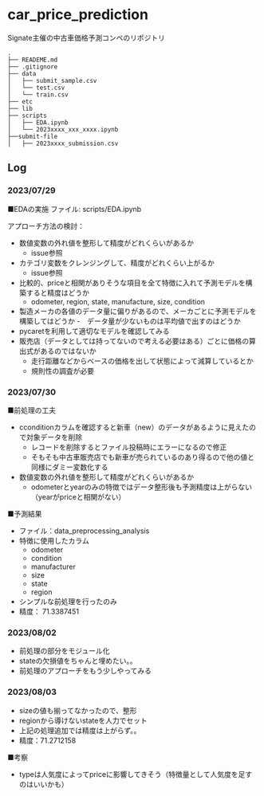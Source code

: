 # car_price_prediction
Signate主催の中古車価格予測コンペのリポジトリ

```
.
├── READEME.md
├── .gitignore
├── data
│   ├── submit_sample.csv
│   └── test.csv
│   └── train.csv
├── etc
├── lib
├── scripts
│   ├── EDA.ipynb
│   └── 2023xxxx_xxx_xxxx.ipynb
├──submit-file
│   ├── 2023xxxx_submission.csv
```

## Log
### 2023/07/29
■EDAの実施
ファイル:
scripts/EDA.ipynb

アプローチ方法の検討：
- 数値変数の外れ値を整形して精度がどれくらいがあるか
  - issue参照
- カテゴリ変数をクレンジングして、精度がどれくらい上がるか
  - issue参照
- 比較的、priceと相関がありそうな項目を全て特徴に入れて予測モデルを構築すると精度はどうか
  - odometer, region, state, manufacture, size, condition 
- 製造メーカの各値のデータ量に偏りがあるので、メーカごとに予測モデルを構築してはどうか
   -　データ量が少ないものは平均値で出すのはどうか
- pycaretを利用して適切なモデルを確認してみる
- 販売店（データとしては持ってないので考える必要はある）ごとに価格の算出式があるのではないか
  - 走行距離などからベースの価格を出して状態によって減算しているとか
  - 規則性の調査が必要

### 2023/07/30
■前処理の工夫
- cconditionカラムを確認すると新車（new）のデータがあるように見えたので対象データを削除
  - レコードを削除するとファイル投稿時にエラーになるので修正
  - そもそも中古車販売店でも新車が売られているのあり得るので他の値と同様にダミー変数化する
- 数値変数の外れ値を整形して精度がどれくらいがあるか
  - odometerとyearのみの特徴ではデータ整形後も予測精度は上がらない（yearがpriceと相関がない）

■予測結果
- ファイル：data_preprocessing_analysis
- 特徴に使用したカラム
  - odometer
  - condition
  - manufacturer
  - size
  - state
  - region
- シンプルな前処理を行ったのみ
- 精度：	71.3387451

### 2023/08/02
- 前処理の部分をモジュール化
- stateの欠損値をちゃんと埋めたい。。
- 前処理のアプローチをもう少しやってみる

### 2023/08/03
- sizeの値も揃ってなかったので、整形
- regionから導けないstateを人力でセット
- 上記の処理追加では精度は上がらず。。
- 精度：71.2712158

■考察
- typeは人気度によってpriceに影響してきそう（特徴量として人気度を足すのはいいかも）  
